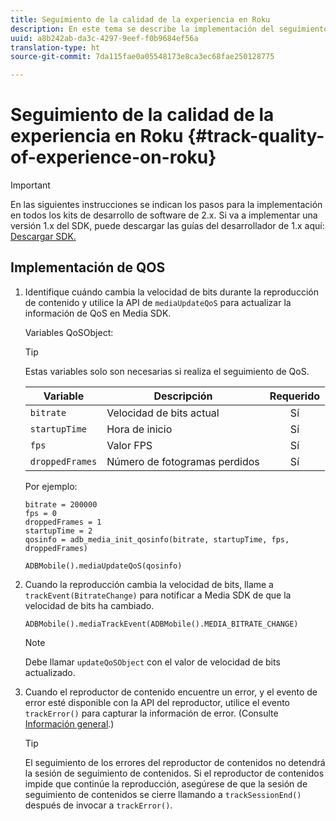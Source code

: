 ```yaml
---
title: Seguimiento de la calidad de la experiencia en Roku
description: En este tema se describe la implementación del seguimiento de calidad de experiencia (QoE, QoS) mediante Media SDK en Roku.
uuid: a8b242ab-da3c-4297-9eef-f0b9684ef56a
translation-type: ht
source-git-commit: 7da115fae0a05548173e8ca3ec68fae250128775

---
```



# Seguimiento de la calidad de la experiencia en Roku {#track-quality-of-experience-on-roku}

>[!IMPORTANT]
>
>En las siguientes instrucciones se indican los pasos para la implementación en todos los kits de desarrollo de software de 2.x. Si va a implementar una versión 1.x del SDK, puede descargar las guías del desarrollador de 1.x aquí: [Descargar SDK.](/help/sdk-implement/download-sdks.md)

## Implementación de QOS

1. Identifique cuándo cambia la velocidad de bits durante la reproducción de contenido y utilice la API de `mediaUpdateQoS` para actualizar la información de QoS en Media SDK.

   Variables QoSObject:

   >[!TIP]
   >
   >Estas variables solo son necesarias si realiza el seguimiento de QoS.

   | Variable | Descripción | Requerido |
   | --- | --- | :---: |
   | `bitrate` | Velocidad de bits actual | Sí |
   | `startupTime` | Hora de inicio | Sí |
   | `fps` | Valor FPS | Sí |
   | `droppedFrames` | Número de fotogramas perdidos | Sí |

   Por ejemplo:

   ```
   bitrate = 200000
   fps = 0
   droppedFrames = 1
   startupTime = 2
   qosinfo = adb_media_init_qosinfo(bitrate, startupTime, fps, droppedFrames)
   
   ADBMobile().mediaUpdateQoS(qosinfo)
   ```

   <!--
    QoS object creation:
 
    ```
    qosInfo=adb_media_init_qosinfo()
    qosInfo.bitrate = 200000
    qosInfo.fps = 0
    qosInfo.droppedFrames = 1
    qosInfo.startupTime = 2
    ```
    -->

1. Cuando la reproducción cambia la velocidad de bits, llame a `trackEvent(BitrateChange)` para notificar a Media SDK de que la velocidad de bits ha cambiado.

   ```
   ADBMobile().mediaTrackEvent(ADBMobile().MEDIA_BITRATE_CHANGE)
   ```

   >[!NOTE]
   >
   >Debe llamar `updateQoSObject` con el valor de velocidad de bits actualizado.

   <!--
    ```
    qosContextData = {}
    ADBMobile().mediaTrackEvent(MEDIA_BITRATE_CHANGE, qosInfo, qosContextData)
    ```
 
    >[!IMPORTANT]
    >
    >Update the QoS object and call the bitrate change event on every bitrate change. This provides the most accurate QoS data.
    -->

1. Cuando el reproductor de contenido encuentre un error, y el evento de error esté disponible con la API del reproductor, utilice el evento `trackError()` para capturar la información de error. (Consulte [Información general](/help/sdk-implement/track-errors/track-errors-overview.md).)

   >[!TIP]
   >
   >El seguimiento de los errores del reproductor de contenidos no detendrá la sesión de seguimiento de contenidos. Si el reproductor de contenidos impide que continúe la reproducción, asegúrese de que la sesión de seguimiento de contenidos se cierre llamando a `trackSessionEnd()` después de invocar a `trackError()`.

